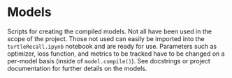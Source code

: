 # Models

Scripts for creating the compiled models. Not all have been used in the scope of the project. Those not used can easily be imported into the `turtleRecall.ipynb` notebook and are ready for use. Parameters such as optimizer, loss function, and metrics to be tracked have to be changed on a per-model basis (inside of `model.compile()`). See docstrings or project documentation for further details on the models.
